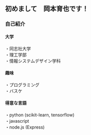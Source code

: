 ## 初めまして　岡本育也です！
 
### 自己紹介
 #### 大学
 ・同志社大学<br>
 ・理工学部<br>
 ・情報システムデザイン学科<br>
 
 #### 趣味
 ・プログラミング<br>
 ・バスケ
 
 #### 得意な言語
 ・python (scikit-learn, tensorflow)<br>
 ・javascript<br>
 ・node.js (Express)
